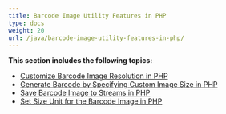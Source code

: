 ```yaml
---
title: Barcode Image Utility Features in PHP
type: docs
weight: 20
url: /java/barcode-image-utility-features-in-php/
---
```


**This section includes the following topics:**

- [Customize Barcode Image Resolution in PHP](/barcode/java/customize-barcode-image-resolution-in-php/)
- [Generate Barcode by Specifying Custom Image Size in PHP](/barcode/java/generate-barcode-by-specifying-custom-image-size-in-php/)
- [Save Barcode Image to Streams in PHP](/barcode/java/save-barcode-image-to-streams-in-php/)
- [Set Size Unit for the Barcode Image in PHP](/barcode/java/set-size-unit-for-the-barcode-image-in-php/)
